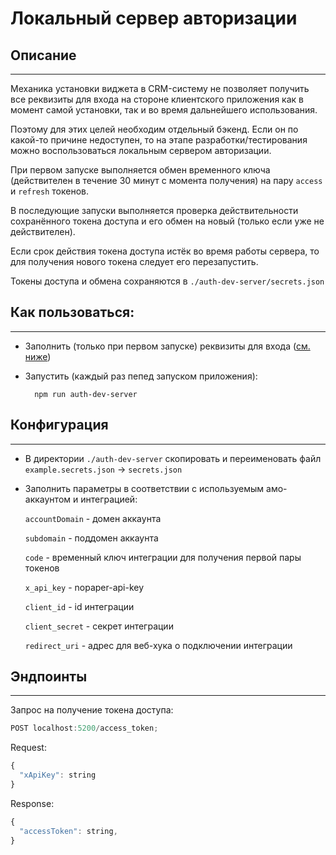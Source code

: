 # Локальный сервер авторизации

## Описание

---

Механика установки виджета в CRM-систему не позволяет получить все реквизиты для входа на стороне клиентского приложения как в момент самой установки, так и во время дальнейшего использования.

Поэтому для этих целей необходим отдельный бэкенд. Если он по какой-то причине недоступен, то на этапе разработки/тестирования можно воспользоваться локальным сервером авторизации.

При первом запуске выполняется обмен временного ключа (действителен в течение 30 минут с момента получения) на пару `access` и `refresh` токенов.

В последующие запуски выполняется проверка действительности сохранённого токена доступа и его обмен на новый (только если уже не действителен).

Если срок действия токена доступа истёк во время работы сервера, то для получения нового токена следует его перезапустить.

Токены доступа и обмена сохраняются в `./auth-dev-server/secrets.json`

## Как пользоваться:

---

- Заполнить (только при первом запуске) реквизиты для входа ([см. ниже](#конфигурация))

- Запустить (каждый раз пепед запуском приложения):

        npm run auth-dev-server

## Конфигурация

---

- В директории `./auth-dev-server` скопировать и переименовать файл `example.secrets.json` -> `secrets.json`

- Заполнить параметры в соответствии с используемым амо-аккаунтом и интеграцией:

  `accountDomain` - домен аккаунта

  `subdomain` - поддомен аккаунта

  `code` - временный ключ интеграции для получения первой пары токенов

  `x_api_key` - nopaper-api-key

  `client_id` - id интеграции

  `client_secret` - секрет интеграции

  `redirect_uri` - адрес для веб-хука о подключении интеграции

## Эндпоинты

---

Запрос на получение токена доступа:

```javascript
POST localhost:5200/access_token;
```

Request:

```javascript
{
  "xApiKey": string
}
```

Response:

```javascript res
{
  "accessToken": string,
}
```
